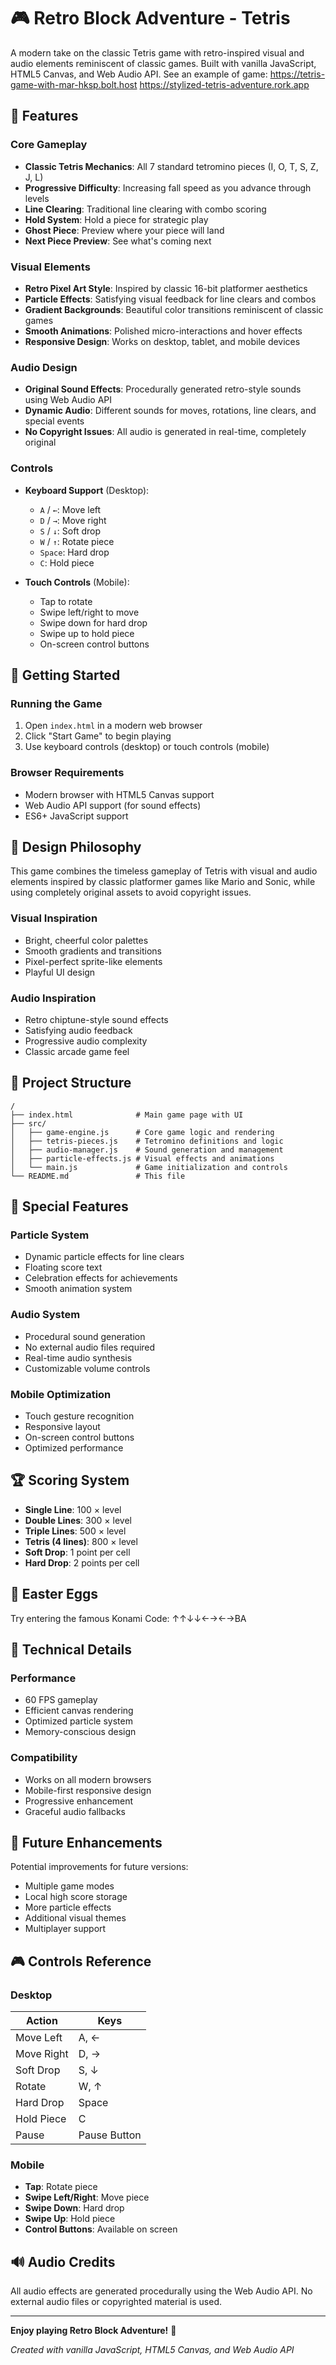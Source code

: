 # 🎮 Retro Block Adventure - Tetris

A modern take on the classic Tetris game with retro-inspired visual and audio elements reminiscent of classic games. Built with vanilla JavaScript, HTML5 Canvas, and Web Audio API.
See an example of game:
https://tetris-game-with-mar-hksp.bolt.host
https://stylized-tetris-adventure.rork.app
## 🎯 Features

### Core Gameplay
- **Classic Tetris Mechanics**: All 7 standard tetromino pieces (I, O, T, S, Z, J, L)
- **Progressive Difficulty**: Increasing fall speed as you advance through levels
- **Line Clearing**: Traditional line clearing with combo scoring
- **Hold System**: Hold a piece for strategic play
- **Ghost Piece**: Preview where your piece will land
- **Next Piece Preview**: See what's coming next

### Visual Elements
- **Retro Pixel Art Style**: Inspired by classic 16-bit platformer aesthetics
- **Particle Effects**: Satisfying visual feedback for line clears and combos
- **Gradient Backgrounds**: Beautiful color transitions reminiscent of classic games
- **Smooth Animations**: Polished micro-interactions and hover effects
- **Responsive Design**: Works on desktop, tablet, and mobile devices

### Audio Design
- **Original Sound Effects**: Procedurally generated retro-style sounds using Web Audio API
- **Dynamic Audio**: Different sounds for moves, rotations, line clears, and special events
- **No Copyright Issues**: All audio is generated in real-time, completely original

### Controls
- **Keyboard Support** (Desktop):
  - `A` / `←`: Move left
  - `D` / `→`: Move right
  - `S` / `↓`: Soft drop
  - `W` / `↑`: Rotate piece
  - `Space`: Hard drop
  - `C`: Hold piece

- **Touch Controls** (Mobile):
  - Tap to rotate
  - Swipe left/right to move
  - Swipe down for hard drop
  - Swipe up to hold piece
  - On-screen control buttons

## 🚀 Getting Started

### Running the Game
1. Open `index.html` in a modern web browser
2. Click "Start Game" to begin playing
3. Use keyboard controls (desktop) or touch controls (mobile)

### Browser Requirements
- Modern browser with HTML5 Canvas support
- Web Audio API support (for sound effects)
- ES6+ JavaScript support

## 🎨 Design Philosophy

This game combines the timeless gameplay of Tetris with visual and audio elements inspired by classic platformer games like Mario and Sonic, while using completely original assets to avoid copyright issues.

### Visual Inspiration
- Bright, cheerful color palettes
- Smooth gradients and transitions
- Pixel-perfect sprite-like elements
- Playful UI design

### Audio Inspiration  
- Retro chiptune-style sound effects
- Satisfying audio feedback
- Progressive audio complexity
- Classic arcade game feel

## 📁 Project Structure

```
/
├── index.html              # Main game page with UI
├── src/
│   ├── game-engine.js      # Core game logic and rendering
│   ├── tetris-pieces.js    # Tetromino definitions and logic
│   ├── audio-manager.js    # Sound generation and management
│   ├── particle-effects.js # Visual effects and animations
│   └── main.js             # Game initialization and controls
└── README.md               # This file
```

## 🎪 Special Features

### Particle System
- Dynamic particle effects for line clears
- Floating score text
- Celebration effects for achievements
- Smooth animation system

### Audio System
- Procedural sound generation
- No external audio files required
- Real-time audio synthesis
- Customizable volume controls

### Mobile Optimization
- Touch gesture recognition
- Responsive layout
- On-screen control buttons
- Optimized performance

## 🏆 Scoring System

- **Single Line**: 100 × level
- **Double Lines**: 300 × level  
- **Triple Lines**: 500 × level
- **Tetris (4 lines)**: 800 × level
- **Soft Drop**: 1 point per cell
- **Hard Drop**: 2 points per cell

## 🎲 Easter Eggs

Try entering the famous Konami Code: ↑↑↓↓←→←→BA

## 🔧 Technical Details

### Performance
- 60 FPS gameplay
- Efficient canvas rendering
- Optimized particle system
- Memory-conscious design

### Compatibility
- Works on all modern browsers
- Mobile-first responsive design
- Progressive enhancement
- Graceful audio fallbacks

## 🎯 Future Enhancements

Potential improvements for future versions:
- Multiple game modes
- Local high score storage
- More particle effects
- Additional visual themes
- Multiplayer support

## 🎮 Controls Reference

### Desktop
| Action | Keys |
|--------|------|
| Move Left | A, ← |
| Move Right | D, → |
| Soft Drop | S, ↓ |
| Rotate | W, ↑ |
| Hard Drop | Space |
| Hold Piece | C |
| Pause | Pause Button |

### Mobile
- **Tap**: Rotate piece
- **Swipe Left/Right**: Move piece
- **Swipe Down**: Hard drop
- **Swipe Up**: Hold piece
- **Control Buttons**: Available on screen

## 🔊 Audio Credits

All audio effects are generated procedurally using the Web Audio API. No external audio files or copyrighted material is used.

---

**Enjoy playing Retro Block Adventure!** 🎊

*Created with vanilla JavaScript, HTML5 Canvas, and Web Audio API*
